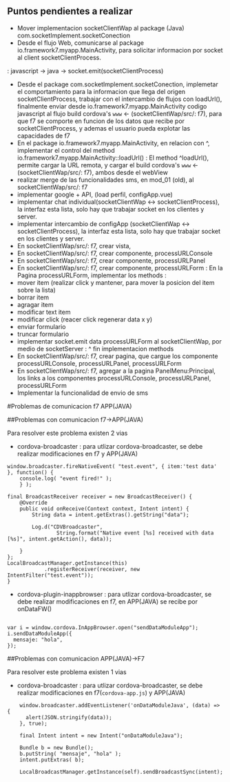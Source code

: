 ## Puntos pendientes a realizar

* Mover implementacion socketClientWap al package (Java) com.socketImplement.socketConection
* Desde el flujo Web, comunicarse al package io.framework7.myapp.MainActivity, para solicitar informacion por socket al client socketClientProcess. 

: javascript -> java -> socket.emit(socketClientProcess)

* Desde el package com.socketImplement.socketConection, implemetar el comportamiento para la informacion que llega del origen socketClientProcess, trabajar con el intercambio de flujos con loadUrl(), finalmente enviar desde io.framework7.myapp.MainActivity codigo javascript al flujo build cordova's `www` <- (socketClientWap/src/: f7), para que f7 se comporte en funcion de los datos que recibe por socketClientProcess, y ademas el usuario pueda explotar las capacidades de f7
* En el package io.framework7.myapp.MainActivity, en relacion con ^, implementar el control del method io.framework7.myapp.MainActivity::loadUrl()
: El method ^loadUrl(), permite cargar la URL remota, y cargar el build cordova's `www` <- (socketClientWap/src/: f7), ambos desde el webView
* realizar merge de las funcionalidades sms, en mod_01 (old), al socketClientWap/src/: f7
* implementar google + API, (load perfil, configApp.vue)
* implementar chat individual(socketClientWap <-> socketClientProcess), la interfaz esta lista, solo hay que trabajar socket en los clientes y server.
* implementar intercambio de configApp (socketClientWap <-> socketClientProcess), la interfaz esta lista, solo hay que trabajar socket en los clientes y server.
* En socketClientWap/src/: f7, crear vista, 
* En socketClientWap/src/: f7, crear componente, processURLConsole
* En socketClientWap/src/: f7, crear componente, processURLPanel
* En socketClientWap/src/: f7, crear componente, processURLForm
: En la Pagina processURLForm, implementar los methods :
* mover item (realizar click y mantener, para mover la posicion del item sobre la lista)
* borrar item 
* agragar item
* modificar text item
* modificar click (reacer click regenerar data x y)
* enviar formulario
* truncar formulario
* implementar socket.emit data processURLForm al socketClientWap, por medio de socketServer
: ^ fin implementacion methods 
* En socketClientWap/src/: f7, crear pagina, que cargue los componente processURLConsole, processURLPanel, processURLForm
* En socketClientWap/src/: f7, agregar a la pagina PanelMenu:Principal, los links a los componentes processURLConsole, processURLPanel, processURLForm
* Implementar la funcionalidad de envio de sms 


#Problemas de comunicacion f7 APP(JAVA)

##Problemas con comunicacion f7->APP(JAVA)

Para resolver este problema existen 2 vias

* cordova-broadcaster
: para utlizar cordova-broadcaster, se debe realizar modificaciones en f7 y APP(JAVA)
```f7
window.broadcaster.fireNativeEvent( "test.event", { item:'test data' }, function() {
    console.log( "event fired!" );
    } );
```
```APP(JAVA)
final BroadcastReceiver receiver = new BroadcastReceiver() {
    @Override
    public void onReceive(Context context, Intent intent) {
        String data = intent.getExtras().getString("data");

        Log.d("CDVBroadcaster",
                String.format("Native event [%s] received with data [%s]", intent.getAction(), data));

    }
};
LocalBroadcastManager.getInstance(this)
            .registerReceiver(receiver, new IntentFilter("test.event"));
}
```
* cordova-plugin-inappbrowser
: para utlizar cordova-broadcaster, se debe realizar modificaciones en f7, en APP(JAVA) se recibe por onDataFW()
```f7

var i = window.cordova.InAppBrowser.open("sendDataModuleApp");
i.sendDataModuleApp({
  mensaje: "hola",
});
```

##Problemas con comunicacion APP(JAVA)->F7

Para resolver este problema existen 1 vias

* cordova-broadcaster
: para utlizar cordova-broadcaster, se debe realizar modificaciones en f7(`cordova-app.js`) y APP(JAVA)
```f7(cordova-app.js)
    window.broadcaster.addEventListener('onDataModuleJava', (data) => {
      alert(JSON.stringify(data));
    }, true);
```
```APP(JAVA)
    final Intent intent = new Intent("onDataModuleJava");

    Bundle b = new Bundle();
    b.putString( "mensaje", "hola" );
    intent.putExtras( b);

    LocalBroadcastManager.getInstance(self).sendBroadcastSync(intent);
```